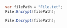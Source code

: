 ```csharp
var filePath = "File.txt";
File.Encrypt(filePath);
```

```csharp
File.Decrypt(filePath);
```
